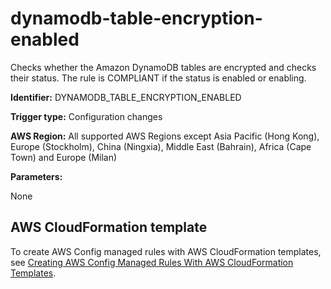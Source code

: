 # dynamodb\-table\-encryption\-enabled<a name="dynamodb-table-encryption-enabled"></a>

Checks whether the Amazon DynamoDB tables are encrypted and checks their status\. The rule is COMPLIANT if the status is enabled or enabling\.

**Identifier:** DYNAMODB\_TABLE\_ENCRYPTION\_ENABLED

**Trigger type:** Configuration changes

**AWS Region:** All supported AWS Regions except Asia Pacific \(Hong Kong\), Europe \(Stockholm\), China \(Ningxia\), Middle East \(Bahrain\), Africa \(Cape Town\) and Europe \(Milan\)

**Parameters:**

 None   

## AWS CloudFormation template<a name="w22aac11c29c17c97c15"></a>

To create AWS Config managed rules with AWS CloudFormation templates, see [Creating AWS Config Managed Rules With AWS CloudFormation Templates](aws-config-managed-rules-cloudformation-templates.md)\.